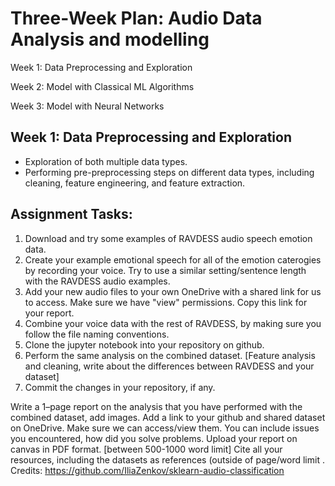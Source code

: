 # Three-Week Plan: Audio Data Analysis and modelling
Week 1: Data Preprocessing and Exploration

Week 2: Model with Classical ML Algorithms

Week 3: Model with Neural Networks


## Week 1: Data Preprocessing and Exploration
- Exploration of both multiple data types.
- Performing pre-preprocessing steps on different data types, including cleaning, feature engineering, and feature extraction.


## Assignment Tasks:
1. Download and try some examples of RAVDESS audio speech emotion data.
2. Create your example emotional speech for all of the emotion caterogies by recording your voice. Try to use a similar setting/sentence length with the RAVDESS audio examples.
3. Add your new audio files to your own OneDrive with a shared link for us to access. Make sure we have "view" permissions. Copy this link for your report.
4. Combine your voice data with the rest of RAVDESS, by making sure you follow the file naming conventions.
5. Clone the jupyter notebook into your repository on github.
6. Perform the same analysis on the combined dataset. [Feature analysis and cleaning, write about the differences between RAVDESS and your dataset]
7. Commit the changes in your repository, if any.

Write a 1–page report on the analysis that you have performed with the combined dataset, add images. Add a link to your github and shared dataset on OneDrive. Make sure we can access/view them. You can include issues you encountered, how did you solve problems. Upload your report on canvas in PDF format. [between 500-1000 word limit] Cite all your resources, including the datasets as references (outside of page/word limit
.
Credits: https://github.com/IliaZenkov/sklearn-audio-classification
